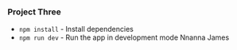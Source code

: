 ### Project Three

* `npm install` - Install dependencies
* `npm run dev` - Run the app in development mode
Nnanna
James